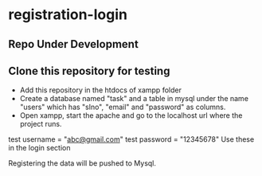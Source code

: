 # registration-login

## Repo Under Development

## Clone this repository for testing


- Add this repository in the htdocs of xampp folder <br>
- Create a database named "task" and a table in mysql under the name "users" which has "slno", "email" and "password" as columns.<br>
- Open xampp, start the apache and go to the localhost url where the project runs. <br>

test username = "abc@gmail.com"
test password = "12345678"
Use these in the login section

Registering the data will be pushed to Mysql.
